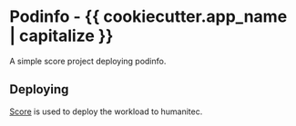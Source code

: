 # Podinfo - {{ cookiecutter.app_name | capitalize }}

A simple score project deploying podinfo.

## Deploying

[Score](https://score.dev/) is used to deploy the workload to humanitec.
